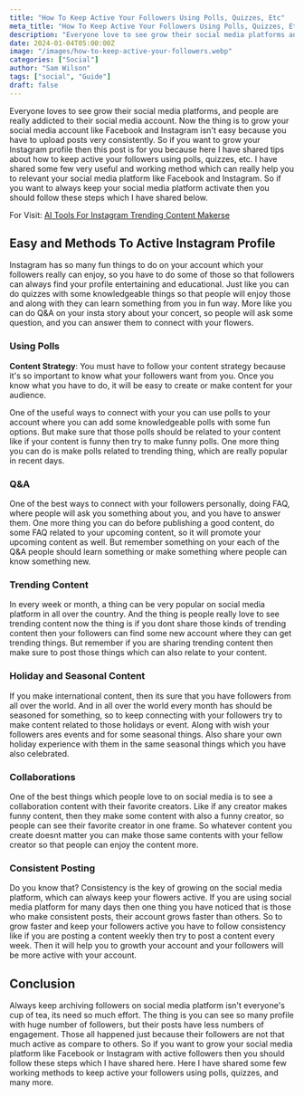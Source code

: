 ```yaml
---
title: "How To Keep Active Your Followers Using Polls, Quizzes, Etc"
meta_title: "How To Keep Active Your Followers Using Polls, Quizzes, Etc"
description: "Everyone love to see grow their social media platforms and people are really addicted to their social media account."
date: 2024-01-04T05:00:00Z
image: "/images/how-to-keep-active-your-followers.webp"
categories: ["Social"]
author: "Sam Wilson"
tags: ["social", "Guide"]
draft: false
---
```

Everyone loves to see grow their social media platforms, and people are really addicted to their social media account. Now the thing is to grow your social media account like Facebook and Instagram isn't easy because you have to upload posts very consistently. So if you want to grow your Instagram profile then this post is for you because here I have shared tips about how to keep active your followers using polls, quizzes, etc. I have shared some few very useful and working method which can really help you to relevant your social media platform like Facebook and Instagram. So if you want to always keep your social media platform activate then you should follow these steps which I have shared below.

For Visit: [AI Tools For Instagram Trending Content Makerse](https://saveinsta.li/blog/ai-tools-for-instagram-content-makers/)

## Easy and Methods To Active Instagram Profile

Instagram has so many fun things to do on your account which your followers really can enjoy, so you have to do some of those so that followers can always find your profile entertaining and educational. Just like you can do quizzes with some knowledgeable things so that people will enjoy those and along with they can learn something from you in fun way. More like you can do Q&A on your insta story about your concert, so people will ask some question, and you can answer them to connect with your flowers.

### Using Polls

**Content Strategy**: You must have to follow your content strategy because it's so important to know what your followers want from you. Once you know what you have to do, it will be easy to create or make content for your audience.

One of the useful ways to connect with your you can use polls to your account where you can add some knowledgeable polls with some fun options. But make sure that those polls should be related to your content like if your content is funny then try to make funny polls. One more thing you can do is make polls related to trending thing, which are really popular in recent days.

### Q&A

One of the best ways to connect with your followers personally, doing FAQ, where people will ask you something about you, and you have to answer them. One more thing you can do before publishing a good content, do some FAQ related to your upcoming content, so it will promote your upcoming content as well. But remember something on your each of the Q&A people should learn something or make something where people can know something new.

### Trending Content

In every week or month, a thing can be very popular on social media platform in all over the country. And the thing is people really love to see trending content now the thing is if you dont share those kinds of trending content then your followers can find some new account where they can get trending things. But remember if you are sharing trending content then make sure to post those things which can also relate to your content.

### Holiday and Seasonal Content

If you make international content, then its sure that you have followers from all over the world. And in all over the world every month has should be seasoned for something, so to keep connecting with your followers try to make content related to those holidays or event. Along with wish your followers ares events and for some seasonal things. Also share your own holiday experience with them in the same seasonal things which you have also celebrated.

### Collaborations

One of the best things which people love to on social media is to see a collaboration content with their favorite creators. Like if any creator makes funny content, then they make some content with also a funny creator, so people can see their favorite creator in one frame. So whatever content you create doesnt matter you can make those same contents with your fellow creator so that people can enjoy the content more.

### Consistent Posting

Do you know that? Consistency is the key of growing on the social media platform, which can always keep your flowers active. If you are using social media platform for many days then one thing you have noticed that is those who make consistent posts, their account grows faster than others. So to grow faster and keep your followers active you have to follow consistency like if you are posting a content weekly then try to post a content every week. Then it will help you to growth your account and your followers will be more active with your account.

## Conclusion

Always keep archiving followers on social media platform isn't everyone's cup of tea, its need so much effort. The thing is you can see so many profile with huge number of followers, but their posts have less numbers of engagement. Those all happened just because their followers are not that much active as compare to others. So if you want to grow your social media platform like Facebook or Instagram with active followers then you should follow these steps which I have shared here. Here I have shared some few working methods to keep active your followers using polls, quizzes, and many more.
